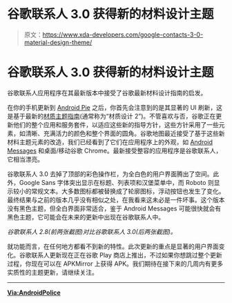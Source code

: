# 谷歌联系人 3.0 获得新的材料设计主题

> 原文：<https://www.xda-developers.com/google-contacts-3-0-material-design-theme/>

# 谷歌联系人 3.0 获得新的材料设计主题

谷歌联系人应用程序在其最新版本中接受了谷歌最新材料设计指南的启发。

在你的手机更新到 [Android Pie](https://www.xda-developers.com/android-pie-gets-android-oreo-turn-on-wifi-automatically-feature/) 之后，你首先会注意到的是其显著的 UI 刷新，这是基于最新的[材质主题指南](https://www.xda-developers.com/material-design-revamp-material-theming-tool/)(通常称为“材质设计 2”)。不管喜欢与否，谷歌正在更新他们的整个应用和服务套件，以适应这些新的指导方针，这些方针采用了一些元素，如清晰、充满活力的颜色和整个界面的圆角。谷歌地图最近接受了基于这些新材料主题元素的改造，我们已经看到了它们在应用程序上的外观，如 [Android Messages](https://www.xda-developers.com/android-messages-dark-theme-chromebook-integration/) 和桌面/移动谷歌 Chrome。最新接受整容的应用程序是谷歌联系人，它相当漂亮。

谷歌联系人 3.0 去掉了顶部的彩色操作栏，为全白色的用户界面腾出了空间。此外，Google Sans 字体突出显示在标题、列表项和汉堡菜单中，而 Roboto 则显示较小的常规文本。大多数图标都被替换成了轮廓图标，浮动按钮也发生了变化。最终结果与之前的版本几乎没有相似之处，在我看来这未必是一件坏事。这个版本没有黑色主题，但全白界面非常适合，鉴于 Android Messages 可能很快就会有黑色主题，它可能会在未来的更新中出现在谷歌联系人中。

*谷歌联系人 2.8(前两张截图)对比谷歌联系人 3.0(后两张截图)。*

就功能而言，在任何地方都看不到新的特性。此次更新的重点是显著的用户界面变化。谷歌联系人更新现在正在谷歌 Play 商店上推出，不过如果你想跳过整个更新过程，你现在可以在 APKMirror 上获得 APK。我们期待在接下来的几周内有更多实质性的主题更新，请继续关注。

* * *

[**Via:AndroidPolice**](https://www.androidpolice.com/2018/08/08/google-rolls-contacts-v3-0-new-material-interface-apk-download/)
